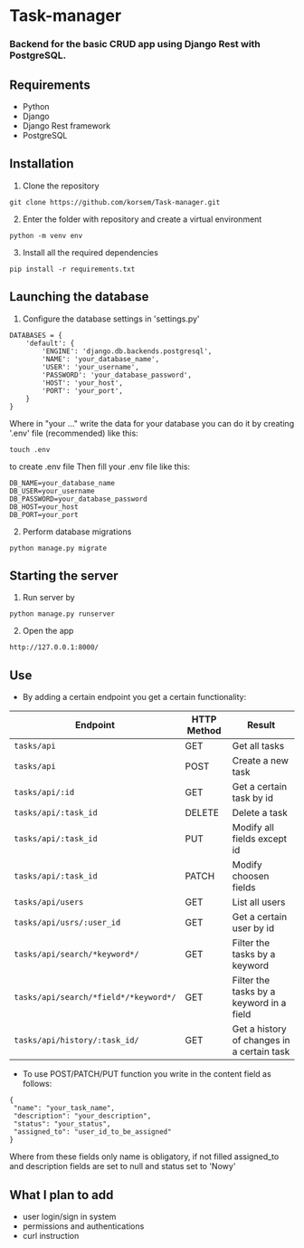 # Task-manager
<h3> Backend for the basic CRUD app using Django Rest with PostgreSQL. </h3>

## Requirements 
* Python 
* Django 
* Django Rest framework
* PostgreSQL

## Installation
1) Clone the repository 
```
git clone https://github.com/korsem/Task-manager.git
```
2) Enter the folder with repository and create a virtual environment
```
python -m venv env
```
3) Install all the required dependencies
```
pip install -r requirements.txt
```
## Launching the database

1) Configure the database settings in 'settings.py'
```
DATABASES = {
    'default': {
        'ENGINE': 'django.db.backends.postgresql',
        'NAME': 'your_database_name',
        'USER': 'your_username',
        'PASSWORD': 'your_database_password',
        'HOST': 'your_host',
        'PORT': 'your_port',
    }
}
```
Where in "your ..." write the data for your database
you can do it by creating '.env' file (recommended) like this:
```
touch .env
```
to create .env file
Then fill your .env file like this:
```
DB_NAME=your_database_name
DB_USER=your_username
DB_PASSWORD=your_database_password
DB_HOST=your_host
DB_PORT=your_port
```
2) Perform database migrations
```
python manage.py migrate
```
## Starting the server
1) Run server by
```
python manage.py runserver
```
2) Open the app
```
http://127.0.0.1:8000/
```

## Use
* By adding a certain endpoint you get a certain functionality:

| Endpoint                              | HTTP Method | Result                                     |
|---------------------------------------|-------------|--------------------------------------------|
| `tasks/api`                           | GET         | Get all tasks                              |
| `tasks/api`                           | POST        | Create a new task                          |
| `tasks/api/:id`                       | GET         | Get a certain task by id                   |
| `tasks/api/:task_id`                  | DELETE      | Delete a task                              |
| `tasks/api/:task_id`                  | PUT         | Modify all fields except id                |
| `tasks/api/:task_id`                  | PATCH       | Modify choosen fields                      |
| `tasks/api/users`                     | GET         | List all users                             |
| `tasks/api/usrs/:user_id`             | GET          | Get a certain user by id                   |
| `tasks/api/search/*keyword*/`         | GET          | Filter the tasks by a keyword              |
| `tasks/api/search/*field*/*keyword*/` | GET          | Filter the tasks by a keyword in a field   |
| `tasks/api/history/:task_id/`         | GET          | Get a history of changes in a certain task |

* To use POST/PATCH/PUT function you write in the content field as follows:
```
{
 "name": "your_task_name",
 "description": "your_description",
 "status": "your_status",
 "assigned_to": "user_id_to_be_assigned"
}
```
Where from these fields only name is obligatory, if not filled assigned_to and description fields are set to null and status set to 'Nowy'

## What I plan to add
* user login/sign in system
* permissions and authentications
* curl instruction